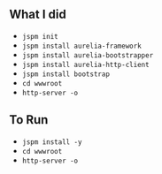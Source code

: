 ## What I did

 - `jspm init`
 - `jspm install aurelia-framework`
 - `jspm install aurelia-bootstrapper`
 - `jspm install aurelia-http-client`
 - `jspm install bootstrap`
 - `cd wwwroot`
 - `http-server -o`
 
 
 ## To Run
 
  - `jspm install -y`
  - `cd wwwroot`
  - `http-server -o`